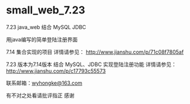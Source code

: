 # small_web_7.23
7.23 java_web 结合 MySQL JDBC

用java编写的简单登陆注册界面

7.14 集合实现的项目 详情请参见： http://www.jianshu.com/p/71c08f7805af

7.23 版本为7.14版本 结合 MySQL、JDBC 实现登陆注册功能
详情请参见：http://www.jianshu.com/p/c17793c55573

联系邮箱：wyhongke@163.com

有不对之处看请批评指正 感谢
